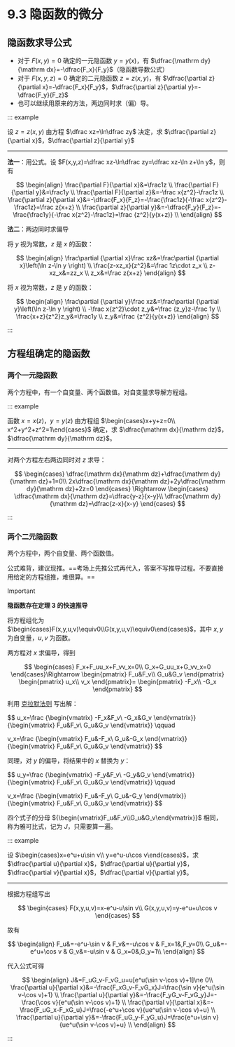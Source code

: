 # 9.3 隐函数的微分

## 隐函数求导公式

- 对于 $F(x,y)=0$ 确定的一元隐函数 $y=y(x)$，有 $\dfrac{\mathrm dy}{\mathrm dx}=-\dfrac{F_x}{F_y}$（隐函数导数公式）
- 对于 $F(x,y,z)=0$ 确定的二元隐函数 $z=z(x,y)$，有 $\dfrac{\partial z}{\partial x}=-\dfrac{F_x}{F_y}$，$\dfrac{\partial z}{\partial y}=-\dfrac{F_y}{F_z}$
- 也可以继续用原来的方法，两边同时求（偏）导。

::: example

设 $z=z(x,y)$ 由方程 $\dfrac xz=\ln\dfrac zy$ 决定，求 $\dfrac{\partial z}{\partial x}$，$\dfrac{\partial z}{\partial y}$

---

**法一**：用公式。设 $F(x,y,z)=\dfrac xz-\ln\dfrac zy=\dfrac xz-\ln z+\ln y$，则有

$$
\begin{align}
\frac{\partial F}{\partial x}&=\frac1z \\
\frac{\partial F}{\partial y}&=\frac1y \\
\frac{\partial F}{\partial z}&=-\frac x{z^2}-\frac1z \\
\frac{\partial z}{\partial x}&=-\dfrac{F_x}{F_z}=-\frac{\frac1z}{-\frac x{z^2}-\frac1z}=\frac z{x+z} \\
\frac{\partial z}{\partial y}&=-\dfrac{F_y}{F_z}=-\frac{\frac1y}{-\frac x{z^2}-\frac1z}=\frac {z^2}{y(x+z)} \\
\end{align}
$$

**法二**：两边同时求偏导

将 $y$ 视为常数，$z$ 是 $x$ 的函数：

$$
\begin{align}
\frac\partial {\partial x}\frac xz&=\frac\partial {\partial x}\left(\ln z-\ln y \right) \\
\frac{z-xz_x}{z^2}&=\frac 1z\cdot z_x \\
z-xz_x&=zz_x \\
z_x&=\frac z{x+z}
\end{align}
$$

将 $x$ 视为常数，$z$ 是 $y$ 的函数：

$$
\begin{align}
\frac\partial {\partial y}\frac xz&=\frac\partial {\partial y}\left(\ln z-\ln y \right) \\
-\frac x{z^2}\cdot z_y&=\frac {z_y}z-\frac 1y \\
\frac{x+z}{z^2}z_y&=\frac1y \\
z_y&=\frac {z^2}{y(x+z)}
\end{align}
$$

:::

## 方程组确定的隐函数

### 两个一元隐函数

两个方程中，有一个自变量、两个函数值。对自变量求导解方程组。

::: example

函数 $x=x(z)$，$y=y(z)$ 由方程组 $\begin{cases}x+y+z=0\\ x^2+y^2+z^2=1\end{cases}$ 确定，求 $\dfrac{\mathrm dx}{\mathrm dz}$，$\dfrac{\mathrm dy}{\mathrm dz}$。

---

对两个方程左右两边同时对 $z$ 求导：

$$
\begin{cases}
\dfrac{\mathrm dx}{\mathrm dz}+\dfrac{\mathrm dy}{\mathrm dz}+1=0\\
2x\dfrac{\mathrm dx}{\mathrm dz}+2y\dfrac{\mathrm dy}{\mathrm dz}+2z=0
\end{cases}
\Rightarrow
\begin{cases}
\dfrac{\mathrm dx}{\mathrm dz}=\dfrac{y-z}{x-y}\\
\dfrac{\mathrm dy}{\mathrm dz}=\dfrac{z-x}{x-y}
\end{cases}
$$

:::

### 两个二元隐函数

两个方程中，两个自变量、两个函数值。

公式难背，建议现推。==考场上先推公式再代入，答案不写推导过程。不要直接用给定的方程组推，难很算。==

> [!important]
>
> **隐函数存在定理 3 的快速推导**
>
> 将方程组化为 $\begin{cases}F(x,y,u,v)\equiv0\\G(x,y,u,v)\equiv0\end{cases}$，其中 $x,y$ 为自变量，$u,v$ 为函数。
>
> 两方程对 $x$ 求偏导，得到
>
> $$
> \begin{cases}
> F_x+F_uu_x+F_vv_x=0\\
> G_x+G_uu_x+G_vv_x=0
> \end{cases}\Rightarrow
> \begin{pmatrix}
> F_u&F_v\\
> G_u&G_v
> \end{pmatrix}
> \begin{pmatrix}
> u_x\\
> v_x
> \end{pmatrix}=
> \begin{pmatrix}
> -F_x\\
> -G_x
> \end{pmatrix}
> $$
>
> 利用 [克拉默法则](../../线性代数/1-行列式/1.7-克拉默法则（一）) 写出解：
>
> $$
> u_x=\frac
> {\begin{vmatrix}
> -F_x&F_v\\
> -G_x&G_v
> \end{vmatrix}}
> {\begin{vmatrix}
> F_u&F_v\\
> G_u&G_v
> \end{vmatrix}}
> \qquad
>
> v_x=\frac
> {\begin{vmatrix}
> F_u&-F_x\\
> G_u&-G_x
> \end{vmatrix}}
> {\begin{vmatrix}
> F_u&F_v\\
> G_u&G_v
> \end{vmatrix}}
> $$
>
> 同理，对 $y$ 的偏导，将结果中的 $x$ 替换为 $y$：
>
> $$
> u_y=\frac
> {\begin{vmatrix}
> -F_y&F_v\\
> -G_y&G_v
> \end{vmatrix}}
> {\begin{vmatrix}
> F_u&F_v\\
> G_u&G_v
> \end{vmatrix}}
> \qquad
>
> v_x=\frac
> {\begin{vmatrix}
> F_u&-F_y\\
> G_u&-G_y
> \end{vmatrix}}
> {\begin{vmatrix}
> F_u&F_v\\
> G_u&G_v
> \end{vmatrix}}
> $$
>
> 四个式子的分母 ${\begin{vmatrix}F_u&F_v\\G_u&G_v\end{vmatrix}}$ 相同，称为雅可比式，记为 $J$，只需要算一遍。

::: example

设 $\begin{cases}x=e^u+u\sin v\\ y=e^u-u\cos v\end{cases}$，求$\dfrac{\partial u}{\partial x}$，$\dfrac{\partial u}{\partial y}$，$\dfrac{\partial v}{\partial x}$，$\dfrac{\partial v}{\partial y}$。

---

根据方程组写出

$$
\begin{cases}
F(x,y,u,v)=x-e^u-u\sin v\\
G(x,y,u,v)=y-e^u+u\cos v
\end{cases}
$$

故有

$$
\begin{align}
F_u&=-e^u-\sin v &
F_v&=-u\cos v &
F_x=1&,F_y=0\\
G_u&=-e^u+\cos v &
G_v&=-u\sin v &
G_x=0&,G_y=1\\
\end{align}
$$

代入公式可得

$$
\begin{align}
J&=F_uG_v-F_vG_u=u[e^u(\sin v-\cos v)+1]\ne 0\\
\frac{\partial u}{\partial x}&=-\frac{F_xG_v-F_vG_x}J=\frac{\sin v}{e^u(\sin v-\cos v)+1} \\
\frac{\partial u}{\partial y}&=-\frac{F_yG_v-F_vG_y}J=-\frac{\cos v}{e^u(\sin v-\cos v)+1} \\
\frac{\partial v}{\partial x}&=-\frac{F_uG_x-F_xG_u}J=\frac{-e^u+\cos v}{ue^u(\sin v-\cos v)+u} \\
\frac{\partial u}{\partial y}&=-\frac{F_uG_y-F_yG_u}J=\frac{e^u+\sin v}{ue^u(\sin v-\cos v)+u} \\
\end{align}
$$

:::
